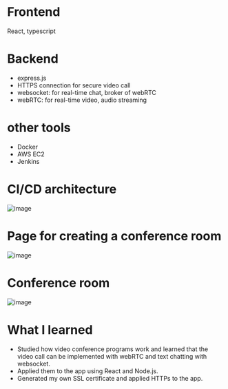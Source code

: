 # Frontend
React, typescript
# Backend
- express.js
- HTTPS connection for secure video call
- websocket: for real-time chat, broker of webRTC
- webRTC: for real-time video, audio streaming
# other tools
- Docker
- AWS EC2
- Jenkins

# CI/CD architecture
![image](https://github.com/vacu9708/video-conference/assets/67142421/95e6b781-56ac-488f-aaa3-82f98e556b06)

# Page for creating a conference room
![image](https://github.com/vacu9708/video-conference/assets/67142421/f52e20b6-92ee-43cd-904e-822bef206e13)

# Conference room
![image](https://user-images.githubusercontent.com/67142421/205711740-6953fe9b-8180-4f71-ad41-c967d2c968e9.png)

# What I learned
- Studied how video conference programs work and learned that the video call can be implemented with webRTC and text chatting with websocket. 
- Applied them to the app using React and Node.js.
- Generated my own SSL certificate and applied 
HTTPs to the app.
